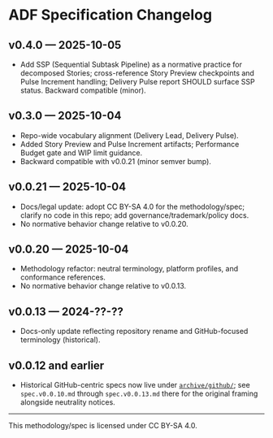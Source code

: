 # ADF Specification Changelog

## v0.4.0 — 2025-10-05
- Add SSP (Sequential Subtask Pipeline) as a normative practice for decomposed Stories; cross-reference Story Preview checkpoints and Pulse Increment handling; Delivery Pulse report SHOULD surface SSP status. Backward compatible (minor).

## v0.3.0 — 2025-10-04
- Repo-wide vocabulary alignment (Delivery Lead, Delivery Pulse).
- Added Story Preview and Pulse Increment artifacts; Performance Budget gate and WIP limit guidance.
- Backward compatible with v0.0.21 (minor semver bump).

## v0.0.21 — 2025-10-04
- Docs/legal update: adopt CC BY-SA 4.0 for the methodology/spec; clarify no code in this repo; add governance/trademark/policy docs.
- No normative behavior change relative to v0.0.20.

## v0.0.20 — 2025-10-04
- Methodology refactor: neutral terminology, platform profiles, and conformance references.
- No normative behavior change relative to v0.0.13.

## v0.0.13 — 2024-??-??
- Docs-only update reflecting repository rename and GitHub-focused terminology (historical).

## v0.0.12 and earlier
- Historical GitHub-centric specs now live under [`archive/github/`](archive/github/); see `spec.v0.0.10.md` through `spec.v0.0.13.md` there for the original framing alongside neutrality notices.

---

This methodology/spec is licensed under CC BY-SA 4.0.
